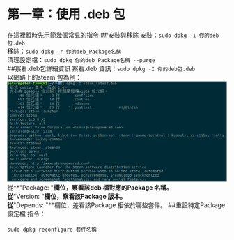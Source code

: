 # 第一章：使用 .deb 包
在這裡暫時先示範幾個常見的指令
##安裝與移除
安裝：```sudo dpkg -i 你的deb包.deb```<br/>
移除：```sudo dpkg -r 你的deb_Package名稱```<br/>
清理設定檔：```sudo dpkg 你的deb_Package名稱 --purge```<br/>
##察看.deb包詳細資訊
察看.deb 資訊：```sudo dpkg -I 你的deb包.deb```<br/>
以網路上的steam 包為例：<br/>
![](DEB_info.png)
從**"Package: "**欄位，察看該deb 檔對應的Package 名稱。<br/>
從**"Version: "**欄位，察看該Package 版本。<br/>
從**"Depends: "**欄位，差看該Package 相依於哪些套件。
##重設特定Package 設定檔
指令：<br/><br/>
```sudo dpkg-reconfigure 套件名稱```